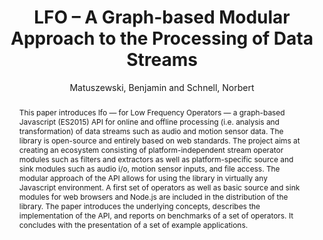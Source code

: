 --- 
title: "LFO – A Graph-based Modular Approach to the Processing of Data Streams" 
abstract: "This paper introduces lfo — for Low Frequency Operators — a graph-based Javascript (ES2015) API for online and offline processing (i.e. analysis and transformation) of data streams such as audio and motion sensor data. The library is open-source and entirely based on web standards. The project aims at creating an ecosystem consisting of platform-independent stream operator modules such as filters and extractors as well as platform-specific source and sink modules such as audio i/o, motion sensor inputs, and file access. The modular approach of the API allows for using the library in virtually any Javascript environment. A first set of operators as well as basic source and sink modules for web browsers and Node.js are included in the distribution of the library. The paper introduces the underlying concepts, describes the implementation of the API, and reports on benchmarks of a set of operators. It concludes with the presentation of a set of example applications." 
address: "London" 
author: "Matuszewski, Benjamin and Schnell, Norbert"
webAuthor: "Benjamin Matuszewski, Norbert Schnell" 
booktitle: "Proceedings of the International Web Audio Conference" 
editor: "Thalmann, Florian and Ewert, Sebastian" 
month: "Proceedings of the International Web Audio Conference"
pages: "" 
publisher: "Queen Mary University of London" 
series: "WAC '17"
track: "Paper"  
year: "2017" 
id: "2017_39" 
tags: year2017
media: undefined 
pdflink: undefined
ISSN: 2663-5844
---